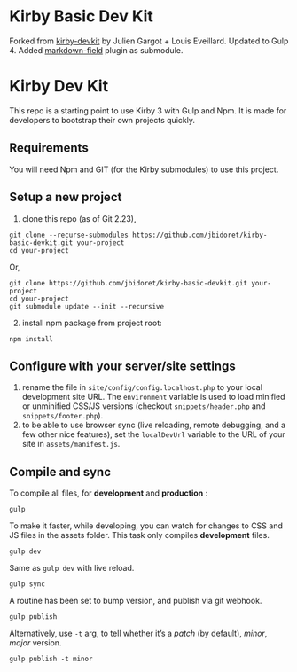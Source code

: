 # Kirby Basic Dev Kit

Forked from [kirby-devkit](https://github.com/julien-gargot/kirby-devkit) by Julien Gargot + Louis Eveillard. Updated to Gulp 4. Added [markdown-field](https://github.com/sylvainjule/kirby-markdown-field) plugin as submodule.


# Kirby Dev Kit

This repo is a starting point to use Kirby 3 with Gulp and Npm. It is made for developers to bootstrap their own projects quickly.

## Requirements

You will need Npm and GIT (for the Kirby submodules) to use this project.

## Setup a new project

1. clone this repo (as of Git 2.23),
  ```
  git clone --recurse-submodules https://github.com/jbidoret/kirby-basic-devkit.git your-project 
  cd your-project
  ```
  Or, 
  ```
  git clone https://github.com/jbidoret/kirby-basic-devkit.git your-project
  cd your-project
  git submodule update --init --recursive
  ```

2. install npm package from project root:
  ```
  npm install
  ```



## Configure with your server/site settings

1. rename the file in `site/config/config.localhost.php` to your local development site URL. The `environment` variable is used to load minified or unminified CSS/JS versions (checkout `snippets/header.php` and `snippets/footer.php`).
2. to be able to use browser sync (live reloading, remote debugging, and a few other nice features), set the `localDevUrl` variable to the URL of your site in `assets/manifest.js`.

## Compile and sync
To compile all files, for **development** and **production** :
  ```
  gulp
  ```

  To make it faster, while developing, you can watch for changes to CSS and JS files in the assets folder. This task only compiles **development** files.
  ```
  gulp dev
  ```

  Same as `gulp dev` with live reload.
  ```
  gulp sync
  ```
  
  A routine has been set to bump version, and publish via git webhook. 
  ```
  gulp publish
  ```

  Alternatively, use `-t` arg, to tell whether it’s a *patch* (by default), *minor*, *major* version.
  ```
  gulp publish -t minor
  ```